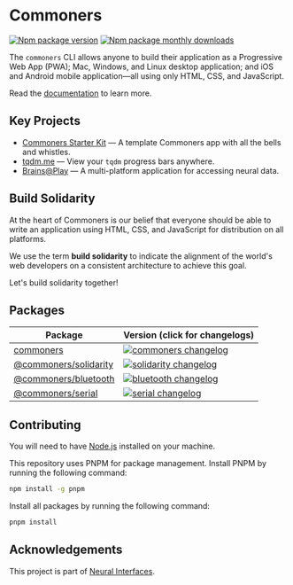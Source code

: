 # Commoners
[![Npm package version](https://badgen.net/npm/v/commoners)](https://npmjs.com/package/commoners)
[![Npm package monthly downloads](https://badgen.net/npm/dm/commoners)](https://npmjs.ccom/package/commoners)

 The `commoners` CLI allows anyone to build their application as a Progressive Web App (PWA); Mac, Windows, and Linux desktop application; and iOS and Android mobile application—all using only HTML, CSS, and JavaScript.

Read the [documentation](https://commoners.dev) to learn more.

## Key Projects
- [Commoners Starter Kit](https://github.com/neuralinterfaces/commoners-starter-kit) — A template Commoners app with all the bells and whistles.
- [tqdm.me](https://github.com/neuralinterfaces/tqdm.me) —  View your `tqdm` progress bars anywhere.
- [Brains@Play](https://github.com/neuralinterfaces/brainsatplay) — A multi-platform application for accessing neural data.

## Build Solidarity
At the heart of Commoners is our belief that everyone should be able to write an application using HTML, CSS, and JavaScript for distribution on all platforms.

We use the term **build solidarity** to indicate the alignment of the world's web developers on a consistent architecture to achieve this goal.

Let's build solidarity together!

## Packages

| Package                                         | Version (click for changelogs)                                                                                                    |
| ----------------------------------------------- | :-------------------------------------------------------------------------------------------------------------------------------- |
| [commoners](packages/cli)                           | [![commoners changelog](https://img.shields.io/npm/v/commoners.svg?label=%20)](./packages/cli/CHANGELOG.md)                                    |
| [@commoners/solidarity](packages/core) | [![solidarity changelog](https://img.shields.io/npm/v/@commoners/solidarity.svg?label=%20)](packages/core/CHANGELOG.md) |
| [@commoners/bluetooth](packages/plugins/devices/ble)             | [![bluetooth changelog](https://img.shields.io/npm/v/@commoners/bluetooth.svg?label=%20)](packages/plugins/devices/ble/CHANGELOG.md)               |
| [@commoners/serial](packages/plugins/devices/serial)             | [![serial changelog](https://img.shields.io/npm/v/@commoners/serial.svg?label=%20)](packages/plugins/devices/serial/CHANGELOG.md)               |


## Contributing
You will need to have [Node.js](https://nodejs.org/en/) installed on your machine.

This repository uses PNPM for package management. Install PNPM by running the following command:
```bash
npm install -g pnpm
```

Install all packages by running the following command:
```bash
pnpm install
```

## Acknowledgements
This project is part of [Neural Interfaces](https://github.com/neuralinterfaces).